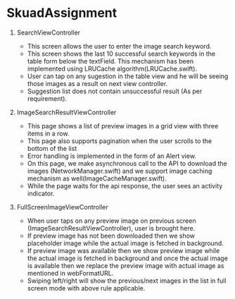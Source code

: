 # SkuadAssignment

1. SearchViewController
    - This screen allows the user to enter the image search keyword.
    - This screen shows the last 10 successful search keywords in the table form below the textField. This mechanism has been implemented using LRUCache algorithm(LRUCache.swift).
    - User can tap on any sugestion in the table view and he will be seeing those images as a result on next view controller.
    - Suggestion list does not contain unsuccessful result (As per requirement). 
    
2. ImageSearchResultViewController
    - This page shows a list of preview images in a grid view with three items in a row.
    - This page also supports pagination when the user scrolls to the bottom of the list
    - Error handling is implemented in the form of an Alert view.
    - On this page, we make asynchronous call to the API to download the images (NetworkManager.swift) and we support image caching mechanism as well(ImageCacheManager.swift). 
    - While the page waits for the api response, the user sees an activity indicator.
    
3. FullScreenImageViewController
    - When user taps on any preview image on previous screen (ImageSearchResultViewController), user is brought here.
    - If preview image has not been downloaded then we show placeholder image while the actual image is fetched in background.
    - If preview image was available then we show preview image while the actual image is fetched in background and once the actual image is available then we replace the preview image with actual image as mentioned in webFormatURL.
    - Swiping left/right will show the previous/next images in the list in full screen mode with above rule applicable. 

